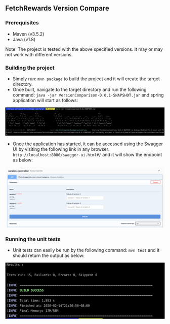 ## FetchRewards Version Compare

### Prerequisites
+ Maven (v3.5.2)
+ Java (v1.8)

Note: The project is tested with the above specified versions. It may or may not work with different versions. 

### Building the project
+ Simply run: `mvn package` to build the project and it will create the target directory. 
+ Once built, navigate to the target directory and run the following command: `java -jar VersionComparison-0.0.1-SNAPSHOT.jar` and spring application will start as follows:

![ApplicationStartup](src/main/resources/ApplicationStartup.png)

+ Once the application has started, it can be accessed using the Swagger UI by visiting the following link in any browser: `http://localhost:8080/swagger-ui.html#/` and it will show the endpoint as below:

![SwaggerUI](src/main/resources/SwaggerUI.png)

### Running the unit tests
+ Unit tests can easily be run by the following command: `mvn test` and it should return the output as below:

![UnitTest](src/main/resources/UnitTest.png)

